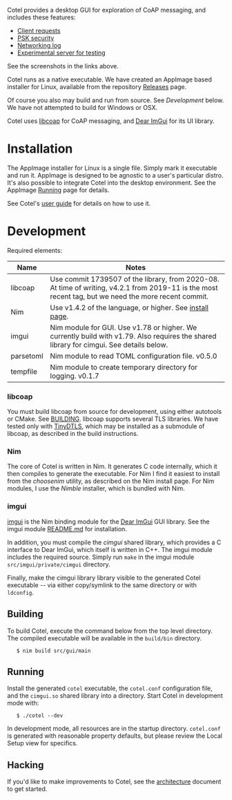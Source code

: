 Cotel provides a desktop GUI for exploration of CoAP messaging, and includes these features:

* [Client requests](doc/snap-request.png)
* [PSK security](doc/snap-setup.png)
* [Networking log](doc/snap-netlog.png)
* [Experimental server for testing](doc/snap-server.png)

See the screenshots in the links above.

Cotel runs as a native executable. We have created an AppImage based installer for Linux, available from the repository [Releases](https://github.com/kb2ma/cotel/releases) page.

Of course you also may build and run from source. See *Development* below. We have not attempted to build for Windows or OSX.

Cotel uses [libcoap](https://libcoap.net/) for CoAP messaging, and [Dear ImGui](https://github.com/ocornut/imgui) for its UI library.

# Installation

The AppImage installer for Linux is a single file. Simply mark it executable and run it. AppImage is designed to be agnostic to a user's particular distro. It's also possible to integrate Cotel into the desktop environment. See the AppImage [Running](https://docs.appimage.org/user-guide/run-appimages.html) page for details.

See Cotel's [user guide](doc/user-guide.md) for details on how to use it.

# Development

Required elements:

|Name   |Notes
|-----------|---------|
|libcoap| Use commit 1739507 of the library, from 2020-08. At time of writing, v4.2.1 from 2019-11 is the most recent tag, but we need the more recent commit.|
|Nim    | Use v1.4.2 of the language, or higher. See [install page](https://nim-lang.org/install.html).|
|imgui   | Nim module for GUI. Use v1.78 or higher. We currently build with v1.79. Also requires the shared library for cimgui. See details below.|
|parsetoml| Nim module to read TOML configuration file. v0.5.0|
|tempfile| Nim module to create temporary directory for logging. v0.1.7|

### libcoap
You must build libcoap from source for development, using either autotools or CMake. See [BUILDING](https://github.com/obgm/libcoap/blob/1739507a1eee6f8831ca7221adaa8d5413527b7f/BUILDING). libcoap supports several TLS libraries. We have tested only with [TinyDTLS](https://github.com/eclipse/tinydtls), which may be installed as a submodule of libcoap, as described in the build instructions.

### Nim

The core of Cotel is written in Nim. It generates C code internally, which it then compiles to generate the executable. For Nim I find it easiest to install from the *choosenim* utility, as described on the Nim install page. For Nim modules, I use the *Nimble* installer, which is bundled with Nim.

### imgui

[imgui](https://github.com/nimgl/imgui) is the Nim binding module for the [Dear ImGui](https://github.com/ocornut/imgui) GUI library. See the imgui module [README.md](https://github.com/nimgl/imgui/blob/master/README.md) for installation.

In addition, you must compile the *cimgui* shared library, which provides a C interface to Dear ImGui, which itself is written in C++. The imgui module includes the required source. Simply run `make` in the imgui module `src/imgui/private/cimgui` directory.

Finally, make the cimgui library library visible to the generated Cotel executable -- via either copy/symlink to the same directory or with `ldconfig`.

## Building
To build Cotel, execute the command below from the top level directory. The compiled executable will be available in the `build/bin` directory.

```
   $ nim build src/gui/main
```

## Running
Install the generated `cotel` executable, the `cotel.conf` configuration file, and the `cimgui.so` shared library into a directory. Start Cotel in development mode with:

```
   $ ./cotel --dev
```

In development mode, all resources are in the startup directory. `cotel.conf` is generated with reasonable property defaults, but please review the Local Setup view for specifics.

## Hacking
If you'd like to make improvements to Cotel, see the [architecture](./doc/architecture.md) document to get started.